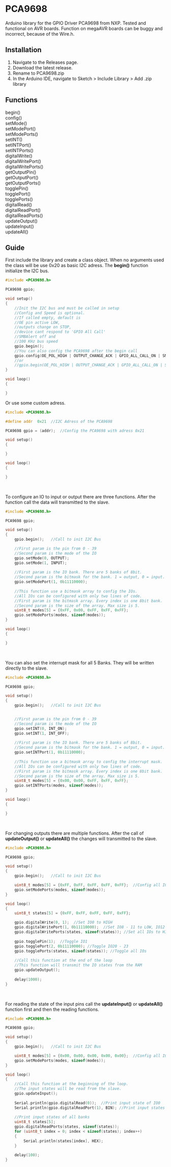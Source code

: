 # PCA9698
Arduino library for the GPIO Driver PCA9698 from NXP. Tested and functional on AVR boards. Function on megaAVR boards can be buggy and incorrect, because of the Wire.h.

## Installation 
1. Navigate to the Releases page.
2. Download the latest release.
3. Rename to PCA9698.zip
4. In the Arduino IDE, navigate to Sketch > Include Library > Add .zip library

## Functions
begin()\
config()\
setMode()\
setModePort()\
setModePorts()\
setINT()\
setINTPort()\
setINTPorts()\
digitalWrite()\
digitalWritePort()\
digitalWritePorts()\
getOutputPin()\
getOutputPort()\
getOutputPorts()\
togglePin()\
togglePort()\
togglePorts()\
digitalRead()\
digitalReadPort()\
digitalReadPorts()\
updateOutput()\
updateInput()\
updateAll()

## Guide
First include the library and create a class object. When no arguments used the class will be use 0x20 as basic I2C adress. The **begin()** function initialize the I2C bus.
```c++
#include <PCA9698.h>

PCA9698 gpio;

void setup()
{
    //Init the I2C bus and must be called in setup
    //Config and Speed is optional. 
    //If called empty, default is 
    //OE pin active LOW, 
    //outputs change on STOP, 
    //device cant respond to 'GPIO All Call'
    //SMBAlert off and
    //100 KHz bus speed
    gpio.begin();
    //You can also config the PCA9698 after the begin call
    gpio.config(OE_POL_HIGH | OUTPUT_CHANGE_ACK | GPIO_ALL_CALL_ON | SMBA_ON);
    //or
    //gpio.begin(OE_POL_HIGH | OUTPUT_CHANGE_ACK | GPIO_ALL_CALL_ON | SMBA_ON, I2C_FAST_MODE);
}

void loop()
{

}
```
Or use some custom adress.
```c++
#include <PCA9698.h>

#define addr  0x21  //I2C Adress of the PCA9698

PCA9698 gpio = (addr);  //Config the PCA9698 with adress 0x21

void setup()
{

}

void loop()
{

}
```
<br/>

To configure an IO to input or output there are three functions. After the function call the data will transmitted to the slave.
```c++
#include <PCA9698.h>

PCA9698 gpio;

void setup()
{
    gpio.begin();   //Call to init I2C Bus

    //First param is the pin from 0 - 39
    //Second param is the mode of the IO
    gpio.setMode(0, OUTPUT);  
    gpio.setMode(1, INPUT);
    
    //First param is the IO bank. There are 5 banks of 8bit.
    //Second param is the bitmask for the bank. 1 = output, 0 = input.
    gpio.setModePort(1, 0b11110000);
    
    //This function use a bitmask array to config the IOs. 
    //All IOs can be configured with only two lines of code.
    //First param is the bitmask array. Every index is one 8bit bank.
    //Second param is the size of the array. Max size is 5.
    uint8_t modes[5] = {0xFF, 0x00, 0xFF, 0xFF, 0xFF};
    gpio.setModePorts(modes, sizeof(modes));
}

void loop()
{

}
```
<br/>

You can also set the interrupt mask for all 5 Banks. They will be written directly to the slave. 
```c++
#include <PCA9698.h>

PCA9698 gpio;

void setup()
{
    gpio.begin();   //Call to init I2C Bus


    //First param is the pin from 0 - 39
    //Second param is the mode of the IO
    gpio.setINT(0, INT_ON);  
    gpio.setINT(1, INT_OFF);
    
    //First param is the IO bank. There are 5 banks of 8bit.
    //Second param is the bitmask for the bank. 1 = output, 0 = input.
    gpio.setINTPort(1, 0b11110000);
    
    //This function use a bitmask array to config the interrupt mask. 
    //All IOs can be configured with only two lines of code.
    //First param is the bitmask array. Every index is one 8bit bank.
    //Second param is the size of the array. Max size is 5.
    uint8_t modes[5] = {0x00, 0x00, 0xFF, 0xFF, 0xFF};
    gpio.setINTPorts(modes, sizeof(modes));
}

void loop()
{

}
```
<br/>

For changing outputs there are multiple functions. After the call of **updateOutput()** or **updateAll()** the changes will transmitted to the slave.
```c++
#include <PCA9698.h>

PCA9698 gpio;

void setup()
{
    gpio.begin();   //Call to init I2C Bus

    uint8_t modes[5] = {0xFF, 0xFF, 0xFF, 0xFF, 0xFF};  //Config all IOs as output
    gpio.setModePorts(modes, sizeof(modes));
}

void loop()
{
    uint8_t states[5] = {0xFF, 0xFF, 0xFF, 0xFF, 0xFF};

    gpio.digitalWrite(0, 1);  //Set IO0 to HIGH
    gpio.digitalWritePort(1, 0b11110000);  //Set IO8 - 11 to LOW, IO12 - 15 to HIGH
    gpio.digitalWritePorts(states, sizeof(states)); //Set all IOs to HIGH
    
    gpio.togglePin(1);  //Toggle IO1
    gpio.togglePort(2, 0b11110000); //Toggle IO20 - 23
    gpio.togglePorts(states, sizeof(states)); //Toggle all IOs
    
    //Call this function at the end of the loop
    //This function will transmit the IO states from the RAM
    gpio.updateOutput();  
    
    delay(1000);
}
```
<br/>

For reading the state of the input pins call the **updateInput()** or **updateAll()** function first and then the reading functions. 
```c++
#include <PCA9698.h>

PCA9698 gpio;

void setup()
{
    gpio.begin();   //Call to init I2C Bus

    uint8_t modes[5] = {0x00, 0x00, 0x00, 0x00, 0x00};  //Config all IOs as input
    gpio.setModePorts(modes, sizeof(modes));
}

void loop()
{
    //Call this function at the beginning of the loop. 
    //The input states will be read from the slave.
    gpio.updateInput();
    
    Serial.println(gpio.digitalRead(0));  //Print input state of IO0
    Serial.println(gpio.digitalReadPort(1), BIN); //Print input states of bank1
    
    //Print input states of all banks
    uint8_t states[5];
    gpio.digitalReadPorts(states, sizeof(states));
    for (uint8_t index = 0; index < sizeof(states); index++)
    {
        Serial.println(states[index], HEX);
    }
    
    delay(100);
}
```
